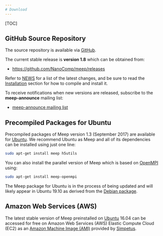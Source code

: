 ```yaml
---
# Download
---
```


[TOC]

GitHub Source Repository
------------------------

The source repository is available via [GitHub](https://github.com/NanoComp/meep).

The current stable release is **version 1.8** which can be obtained from:

-   <https://github.com/NanoComp/meep/releases>

Refer to [NEWS](https://github.com/NanoComp/meep/blob/master/NEWS.md) for a list of the latest changes, and be sure to read the [Installation](Installation.md) section for how to compile and install it.

To receive notifications when new versions are released, subscribe to the **meep-announce** mailing list:

-   [meep-announce mailing list](http://ab-initio.mit.edu/cgi-bin/mailman/listinfo/meep-announce)

Precompiled Packages for Ubuntu
-------------------------------

Precompiled packages of Meep version 1.3 (September 2017) are available for [Ubuntu](https://packages.ubuntu.com/search?keywords=meep). We recommend Ubuntu as Meep and all of its dependencies can be installed using just one line:

```sh
sudo apt-get install meep h5utils
```

You can also install the parallel version of Meep which is based on [OpenMPI](https://www.open-mpi.org/) using:

```sh
sudo apt-get install meep-openmpi
```

The Meep package for Ubuntu is in the process of being updated and will likely appear in Ubuntu 19.10 as derived from the [Debian package](https://packages.debian.org/search?searchon=names&keywords=meep).

Amazon Web Services (AWS)
-------------------------

The latest stable version of Meep preinstalled on [Ubuntu](https://en.wikipedia.org/wiki/Ubuntu) 16.04 can be accessed for free on Amazon Web Services (AWS) Elastic Compute Cloud (EC2) as an [Amazon Machine Image (AMI)](https://aws.amazon.com/marketplace/pp/B01KHWH0AS) provided by [Simpetus](http://www.simpetus.com/launchsims.html).